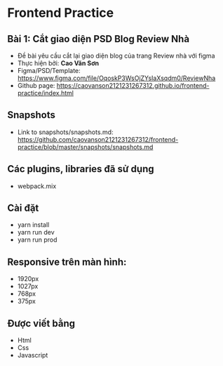 # Frontend Practice

## Bài 1: Cắt giao diện PSD Blog Review Nhà

- Đề bài yêu cầu cắt lại giao diện blog của trang Review nhà với figma
- Thực hiện bởi: **Cao Văn Sơn**
- Figma/PSD/Template: https://www.figma.com/file/OqoskP3WsOjZYsIaXsqdm0/ReviewNha
- Github page: https://caovanson2121231267312.github.io/frontend-practice/index.html 

## Snapshots

- Link to snapshots/snapshots.md: https://github.com/caovanson2121231267312/frontend-practice/blob/master/snapshots/snapshots.md

## Các plugins, libraries đã sử dụng

- webpack.mix

##  Cài đặt

- yarn install
- yarn run dev
- yarn run prod

## Responsive trên màn hình:

- 1920px
- 1027px
- 768px
- 375px

## Được viết bằng

- Html
- Css
- Javascript